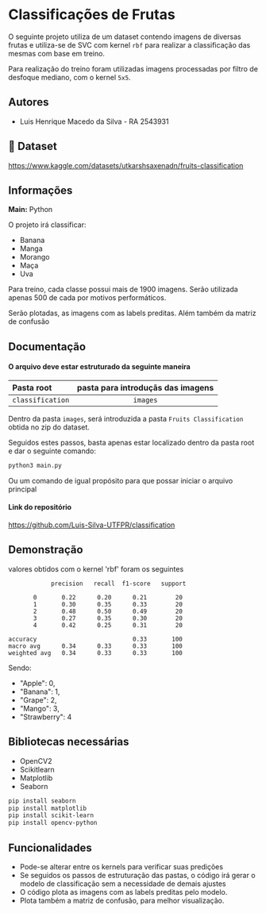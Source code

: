 
# Classificações de Frutas

O seguinte projeto utiliza de um dataset contendo imagens de diversas frutas e utiliza-se de SVC com kernel `rbf` para realizar a classificação das mesmas com base em treino.

Para realização do treino foram utilizadas imagens processadas por filtro de desfoque mediano, com o kernel `5x5`.


## Autores

- Luis Henrique Macedo da Silva - RA 2543931


## 🔗 Dataset
https://www.kaggle.com/datasets/utkarshsaxenadn/fruits-classification



## Informações

**Main:** Python 

O projeto irá classificar:

- Banana
- Manga
- Morango
- Maça
- Uva

Para treino, cada classe possui mais de 1900 imagens.
Serão utilizada apenas 500 de cada por motivos performáticos.

Serão plotadas, as imagens com as labels preditas.
Além também da matriz de confusão


## Documentação

#### O arquivo deve estar estruturado da seguinte maneira



| Pasta root   | pasta para introduçãs das imagens |
| :---------- | :---------: |
| `classification` | `images` |

Dentro da pasta `images`, será introduzida a pasta `Fruits Classification` obtida no zip do dataset.

Seguidos estes passos, basta apenas estar localizado dentro da pasta root e dar o seguinte comando:

```bash
python3 main.py
```

Ou um comando de igual propósito para que possar iniciar o arquivo principal

#### Link do repositório

https://github.com/Luis-Silva-UTFPR/classification

## Demonstração

valores obtidos com o kernel 'rbf' foram os seguintes

                precision   recall  f1-score   support 

           0       0.22      0.20      0.21        20
           1       0.30      0.35      0.33        20
           2       0.48      0.50      0.49        20
           3       0.27      0.35      0.30        20
           4       0.42      0.25      0.31        20

    accuracy                           0.33       100
    macro avg      0.34      0.33      0.33       100
    weighted avg   0.34      0.33      0.33       100

Sendo:

 - "Apple": 0,
 - "Banana": 1,
 - "Grape": 2,
 - "Mango": 3,
 - "Strawberry": 4


## Bibliotecas necessárias

- OpenCV2
- Scikitlearn
- Matplotlib
- Seaborn

```bash
pip install seaborn
pip install matplotlib
pip install scikit-learn
pip install opencv-python
```






## Funcionalidades

- Pode-se alterar entre os kernels para verificar suas predições
- Se seguidos os passos de estruturação das pastas, o código irá gerar o modelo de classificação sem a necessidade de demais ajustes
- O código plota as imagens com as labels preditas pelo modelo.
- Plota também a matriz de confusão, para melhor visualização.

